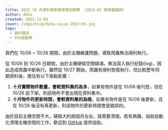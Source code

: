 ```yaml
---
title: 2023 10 月資料更新異常情況解釋 （2023-01 號爬蟲錯誤）
author: ddio
created: 2023-12-03
cover: /imgs/blog/data-issue-2023-01.jpg
tags:
  - 資料錯誤
  - 591租屋網
---
```


我們在 10/06 ~ 10/26 期間，由於主機維護問題，導致爬蟲無法順利執行。

<!--more-->

從  10/06 到 10/26 日期間，由於主機硬碟空間額滿，無法寫入執行紀錄(log)，因此造成爬蟲中斷執行。雖然從 10/27 開始，爬蟲有順利恢復執行，但比較歷年同期資料後，推估有以下兩點影響：

1. **十月實際物件數量，會較資料集的為多**，如果有物件是在 10/06 後刊登，但在 10/26 前下架，則該物件不會出現在資料集中。
2. **十月物件的更新時間，會較資料集的為晚**，如果有物件是在 10/06 後更新，且在 10/26 後沒有再更新，則該物件的更新時間會是錯誤的。

由於目前主機空間不大，硬碟大約兩個月左右，就需要清理。若有興趣，協助自動化清理主機空間的工作，歡迎到 [GitHub](https://github.com/g0v/tw-rental-house-data/issues) 提供協助。
